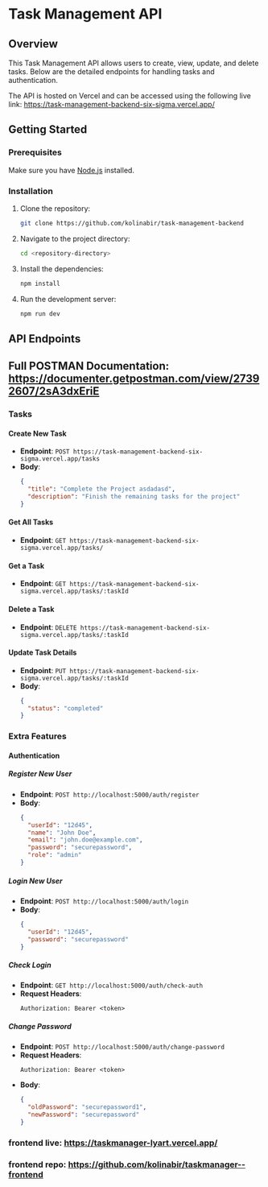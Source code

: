 # Task Management API

## Overview

This Task Management API allows users to create, view, update, and delete tasks. Below are the detailed endpoints for handling tasks and authentication.

The API is hosted on Vercel and can be accessed using the following
live link: https://task-management-backend-six-sigma.vercel.app/

## Getting Started

### Prerequisites

Make sure you have [Node.js](https://nodejs.org/) installed.

### Installation

1. Clone the repository:
   ```sh
   git clone https://github.com/kolinabir/task-management-backend
   ```
2. Navigate to the project directory:
   ```sh
   cd <repository-directory>
   ```
3. Install the dependencies:
   ```sh
   npm install
   ```
4. Run the development server:
   ```sh
   npm run dev
   ```

## API Endpoints
## Full POSTMAN Documentation: https://documenter.getpostman.com/view/27392607/2sA3dxEriE

### Tasks

#### Create New Task

- **Endpoint**: `POST https://task-management-backend-six-sigma.vercel.app/tasks`
- **Body**:
  ```json
  {
    "title": "Complete the Project asdadasd",
    "description": "Finish the remaining tasks for the project"
  }
  ```

#### Get All Tasks

- **Endpoint**: `GET https://task-management-backend-six-sigma.vercel.app/tasks/`

#### Get a Task

- **Endpoint**: `GET https://task-management-backend-six-sigma.vercel.app/tasks/:taskId`

#### Delete a Task

- **Endpoint**: `DELETE https://task-management-backend-six-sigma.vercel.app/tasks/:taskId`

#### Update Task Details

- **Endpoint**: `PUT https://task-management-backend-six-sigma.vercel.app/tasks/:taskId`
- **Body**:
  ```json
  {
    "status": "completed"
  }
  ```

### Extra Features

#### Authentication

##### Register New User

- **Endpoint**: `POST http://localhost:5000/auth/register`
- **Body**:
  ```json
  {
    "userId": "12d45",
    "name": "John Doe",
    "email": "john.doe@example.com",
    "password": "securepassword",
    "role": "admin"
  }
  ```

##### Login New User

- **Endpoint**: `POST http://localhost:5000/auth/login`
- **Body**:
  ```json
  {
    "userId": "12d45",
    "password": "securepassword"
  }
  ```

##### Check Login

- **Endpoint**: `GET http://localhost:5000/auth/check-auth`
- **Request Headers**:
  ```http
  Authorization: Bearer <token>
  ```

##### Change Password

- **Endpoint**: `POST http://localhost:5000/auth/change-password`
- **Request Headers**:
  ```http
  Authorization: Bearer <token>
  ```
- **Body**:
  ```json
  {
    "oldPassword": "securepassword1",
    "newPassword": "securepassword"
  }
  ```

### frontend live: https://taskmanager-lyart.vercel.app/

### frontend repo: https://github.com/kolinabir/taskmanager--frontend
